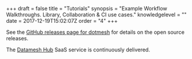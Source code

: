 +++
draft = false
title = "Tutorials"
synopsis = "Example Workflow Walkthroughs. Library, Collaboration & CI use cases."
knowledgelevel = ""
date = 2017-12-19T15:02:07Z
order = "4"
+++

See the [GitHub releases page for dotmesh](https://github.com/dotmesh-io/dotmesh/releases) for details on the open source releases.

The [Datamesh Hub](https://hub.dotmesh.io) SaaS service is continuously delivered.
